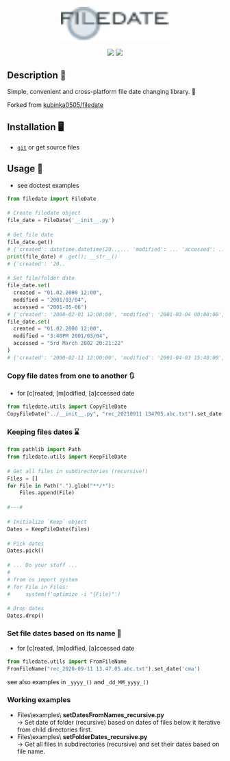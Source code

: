 <p align=center><img src=https://raw.githubusercontent.com/kubinka0505/filedate/master/Documents/Pictures/filedate.svg width=50%></p>

<p align=center>
<!--a href=http://github.com/kubinka0505/filedate/releases>
<img src=https://img.shields.io/github/v/release/kubinka0505/filedate?style=for-the-badge></a-->
<a href=http://github.com/kubinka0505/filedate/commit>
<img src=https://img.shields.io/github/last-commit/andrzejQ/filedate?style=for-the-badge></a>
<a href=http://github.com/kubinka0505/filedate/blob/master/License.txt>
<img src=https://img.shields.io/github/license/kubinka0505/filedate?logo=readthedocs&color=red&logoColor=white&style=for-the-badge></a>
</p>
<!--p align=center>
<img src=https://img.shields.io/tokei/lines/github/kubinka0505/filedate?style=for-the-badge>　
<img src=https://img.shields.io/github/languages/code-size/kubinka0505/filedate?style=for-the-badge>
<img src=https://img.shields.io/codeclimate/maintainability/kubinka0505/filedate?logo=code-climate&style=for-the-badge>
<img src=https://img.shields.io/codacy/grade/c8aeb5f42a38414da83d4156b546a4d1?logo=codacy&style=for-the-badge>
</p-->

## Description 📝

Simple, convenient and cross-platform file date changing library. 📅

Forked from [kubinka0505/filedate](https://github.com/kubinka0505/filedate)

## Installation 🖥️

* [`git`](https://github.com/andrzejQ/filedate.git) or get source files

 
## Usage 📝

* see doctest examples

```python
from filedate import FileDate

# Create filedate object
file_date = FileDate('__init__.py')

# Get file date
file_date.get() 
# {'created': datetime.datetime(20..,... 'modified': ... 'accessed': ...}
print(file_date) # .get(); __str__()
# {'created': '20..

# Set file/folder date
file_date.set(
  created = "01.02.2000 12:00",
  modified = "2001/03/04",
  accessed = "2001-05-06")
# {'created': '2000-02-01 12:00:00', 'modified': '2001-03-04 00:00:00', 'accessed': '2001-05-06 00:00:00'}
file_date.set( 
  created = "01.02.2000 12:00", 
  modified = "3:40PM 2001/03/04", 
  accessed = "5rd March 2002 20:21:22"
)
# {'created': '2000-02-11 12:00:00', 'modified': '2001-04-03 15:40:00', 'accessed': '2002-03-05 20:21:22'}
```

### Copy file dates from one to another 🔃

* for [c]reated, [m]odified, [a]ccessed date

```python
from filedate.utils import CopyFileDate
CopyFileDate("../__init__.py", "rec_20210911 134705.abc.txt").set_date('cma')
```

### **Keeping files dates** ⌛
```python
from pathlib import Path
from filedate.utils import KeepFileDate

# Get all files in subdirectories (recursive!)
Files = []
for File in Path(".").glob("**/*"):
	Files.append(File)

#---#

# Initialize `Keep` object
Dates = KeepFileDate(Files)

# Pick dates
Dates.pick()

# ... Do your stuff ...
#
# from os import system
# for File in Files:
#     system(f'optimize -i "{File}"')

# Drop dates
Dates.drop()
```

### **Set file dates based on its name** 📝

* for [c]reated, [m]odified, [a]ccessed date

```python
from filedate.utils import FromFileName
FromFileName("rec_2020-09-11 13.47.05.abc.txt").set_date('cma')
```
see also examples in `_yyyy_()` and `_dd_MM_yyyy_()`

### Working examples

* Files\examples\ **setDatesFromNames_recursive.py**  
  -> Set date of folder (recursive) based on dates of files below it iterative from child directories first.
* Files\examples\ **setFolderDates_recursive.py**  
  -> Get all files in subdirectories (recursive) and set their dates based on file name.